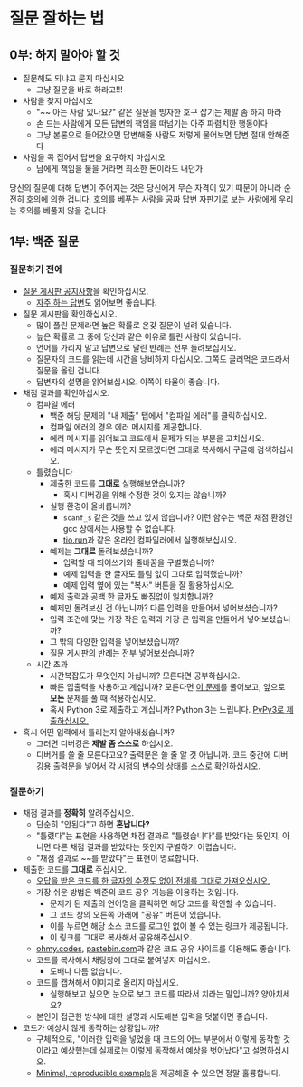 # 질문 잘하는 법

## 0부: 하지 말아야 할 것

* 질문해도 되냐고 묻지 마십시오
  * 그냥 질문을 바로 하라고!!!
* 사람을 찾지 마십시오
  * "~~ 아는 사람 있나요?" 같은 질문을 빙자한 호구 잡기는 제발 좀 하지 마라
  * 손 드는 사람에게 모든 답변의 책임을 떠넘기는 아주 파렴치한 행동이다
  * 그냥 본론으로 들어갔으면 답변해줄 사람도 저렇게 물어보면 답변 절대 안해준다
* 사람을 콕 집어서 답변을 요구하지 마십시오
  * 남에게 책임을 물을 거라면 최소한 돈이라도 내던가

당신의 질문에 대해 답변이 주어지는 것은 당신에게 무슨 자격이 있기 때문이 아니라 순전히 호의에 의한 겁니다. 호의를 베푸는 사람을 공짜 답변 자판기로 보는 사람에게 우리는 호의를 베풀지 않을 겁니다.

## 1부: 백준 질문

### 질문하기 전에

* [질문 게시판 공지사항](https://help.acmicpc.net/question)을 확인하십시오.
  * [자주 하는 답변](https://djm03178.tistory.com/category/PS/%EC%9E%90%EC%A3%BC%20%ED%95%98%EB%8A%94%20%EB%8B%B5%EB%B3%80)도 읽어보면 좋습니다.
* 질문 게시판을 확인하십시오.
  * 많이 풀린 문제라면 높은 확률로 온갖 질문이 널려 있습니다.
  * 높은 확률로 그 중에 당신과 같은 이유로 틀린 사람이 있습니다.
  * 언어를 가리지 말고 답변으로 달린 반례는 전부 돌려보십시오.
  * 질문자의 코드를 읽는데 시간을 낭비하지 마십시오. 그쪽도 글러먹은 코드라서 질문을 올린 겁니다.
  * 답변자의 설명을 읽어보십시오. 이쪽이 타율이 좋습니다.
* 채점 결과를 확인하십시오.
  * 컴파일 에러
    * 백준 해당 문제의 "내 제출" 탭에서 "컴파일 에러"를 클릭하십시오.
    * 컴파일 에러의 경우 에러 메시지를 제공합니다.
    * 에러 메시지를 읽어보고 코드에서 문제가 되는 부분을 고치십시오.
    * 에러 메시지가 무슨 뜻인지 모르겠다면 그대로 복사해서 구글에 검색하십시오.
  * 틀렸습니다
    * 제출한 코드를 **그대로** 실행해보았습니까?
      * 혹시 디버깅을 위해 수정한 것이 있지는 않습니까?
    * 실행 환경이 올바릅니까?
      * `scanf_s` 같은 것을 쓰고 있지 않습니까? 이런 함수는 백준 채점 환경인 gcc 상에서는 사용할 수 없습니다.
      * [tio.run](https://tio.run/#)과 같은 온라인 컴파일러에서 실행해보십시오.
    * 예제는 **그대로** 돌려보셨습니까?
      * 입력할 때 띄어쓰기와 줄바꿈을 구별했습니까?
      * 예제 입력을 한 글자도 틀림 없이 그대로 입력했습니까?
      * 예제 입력 옆에 있는 "복사" 버튼을 잘 활용하십시오.
    * 예제 출력과 공백 한 글자도 빠짐없이 일치합니까?
    * 예제만 돌려보신 건 아닙니까? 다른 입력을 만들어서 넣어보셨습니까?
    * 입력 조건에 맞는 가장 작은 입력과 가장 큰 입력을 만들어서 넣어보셨습니까?
    * 그 밖의 다양한 입력을 넣어보셨습니까?
    * 질문 게시판의 반례는 전부 넣어보셨습니까?
  * 시간 초과
    * 시간복잡도가 무엇인지 아십니까? 모른다면 공부하십시오.
    * 빠른 입출력을 사용하고 계십니까? 모른다면 [이 문제](https://www.acmicpc.net/problem/15552)를 풀어보고, 앞으로 **모든** 문제를 풀 때 적용하십시오.
    * 혹시 Python 3로 제출하고 계십니까? Python 3는 느립니다. [PyPy3로 제출하십시오.](https://djm03178.tistory.com/16)
* 혹시 어떤 입력에서 틀리는지 알아내셨습니까?
  * 그러면 디버깅은 **제발 좀 스스로** 하십시오.
  * 디버거를 쓸 줄 모른다고요? 출력문은 쓸 줄 알 것 아닙니까. 코드 중간에 디버깅용 출력문을 넣어서 각 시점의 변수의 상태를 스스로 확인하십시오.

### 질문하기

* 채점 결과를 **정확히** 알려주십시오.
  * 단순히 "안된다"고 하면 **혼납니다?**
  * "틀렸다"는 표현을 사용하면 채점 결과로 "틀렸습니다"를 받았다는 뜻인지, 아니면 다른 채점 결과를 받았다는 뜻인지 구별하기 어렵습니다.
  * "채점 결과로 ~~를 받았다"는 표현이 명료합니다.
* 제출한 코드를 **그대로** 주십시오.
  * [오답을 받은 코드를 한 글자의 수정도 없이 전체를 그대로 가져오십시오.](https://djm03178.tistory.com/6)
  * 가장 쉬운 방법은 백준의 코드 공유 기능을 이용하는 것입니다.
    * 문제가 된 제출의 언어명을 클릭하면 해당 코드를 확인할 수 있습니다.
    * 그 코드 창의 오른쪽 아래에 "공유" 버튼이 있습니다.
    * 이를 누르면 해당 소스 코드를 로그인 없이 볼 수 있는 링크가 제공됩니다.
    * 이 링크를 그대로 복사해서 공유해주십시오.
  * [ohmy.codes](https://ohmy.codes/), [pastebin.com](https://pastebin.com/)과 같은 코드 공유 사이트를 이용해도 좋습니다.
  * 코드를 복사해서 채팅창에 그대로 붙여넣지 마십시오.
    * 도배나 다름 없습니다.
  * 코드를 캡쳐해서 이미지로 올리지 마십시오.
    * 실행해보고 싶으면 눈으로 보고 코드를 따라서 치라는 말입니까? 양아치세요?
  * 본인이 접근한 방식에 대한 설명과 시도해본 입력을 덧붙이면 좋습니다.
* 코드가 예상치 않게 동작하는 상황입니까?
  * 구체적으로, "이러한 입력을 넣었을 때 코드의 어느 부분에서 이렇게 동작할 것이라고 예상했는데 실제로는 이렇게 동작해서 예상을 벗어났다"고 설명하십시오.
  * [Minimal, reproducible example](https://stackoverflow.com/help/minimal-reproducible-example)을 제공해줄 수 있으면 정말 훌륭합니다.
